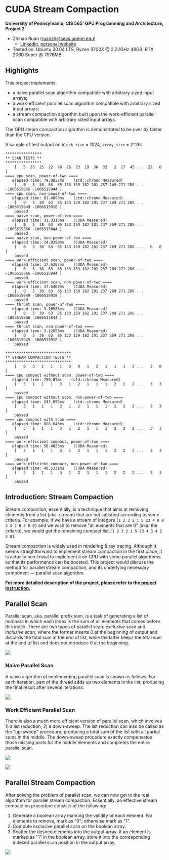 CUDA Stream Compaction
======================

**University of Pennsylvania, CIS 565: GPU Programming and Architecture, Project 2**

* Zhihao Ruan (ruanzh@seas.upenn.edu)
  * [LinkedIn](https://www.linkedin.com/in/zhihao-ruan-29b29a13a/), [personal website](https://zhihaoruan.xyz/)
* Tested on: Ubuntu 20.04 LTS, Ryzen 3700X @ 2.22GHz 48GB, RTX 2060 Super @ 7976MB

## Highlights
This project implements:
- a naive parallel scan algorithm compatible with arbitrary sized input arrays;
- a work-efficient parallel scan algorithm compatible with arbitrary sized input arrays;
- a stream compaction algorithm built upon the work-efficient parallel scan compatible with arbitrary sized input arrays.

The GPU steam compaction algorithm is demonstrated to be over 4x faster than the CPU version.

A sample of test output on `block_size` = 1024, `array_size` = 2^20:
```
****************
** SCAN TESTS **
****************
    [   5  33  25  22  48  26  23  19  36  32   2  17  45 ...  22   0 ]
==== cpu scan, power-of-two ====
   elapsed time: 79.9027ms    (std::chrono Measured)
    [   0   5  38  63  85 133 159 182 201 237 269 271 288 ... -1006515866 -1006515844 ]
==== cpu scan, non-power-of-two ====
   elapsed time: 81.4093ms    (std::chrono Measured)
    [   0   5  38  63  85 133 159 182 201 237 269 271 288 ... -1006515949 -1006515918 ]
    passed 
==== naive scan, power-of-two ====
   elapsed time: 31.3315ms    (CUDA Measured)
    [   0   5  38  63  85 133 159 182 201 237 269 271 288 ... -1006515866 -1006515844 ]
    passed 
==== naive scan, non-power-of-two ====
   elapsed time: 24.8398ms    (CUDA Measured)
    [   0   5  38  63  85 133 159 182 201 237 269 271 288 ...   0   0 ]
    passed 
==== work-efficient scan, power-of-two ====
   elapsed time: 37.6307ms    (CUDA Measured)
    [   0   5  38  63  85 133 159 182 201 237 269 271 288 ... -1006515866 -1006515844 ]
    passed 
==== work-efficient scan, non-power-of-two ====
   elapsed time: 37.6407ms    (CUDA Measured)
    [   0   5  38  63  85 133 159 182 201 237 269 271 288 ... -1006515949 -1006515918 ]
    passed 
==== thrust scan, power-of-two ====
   elapsed time: 3.16525ms    (CUDA Measured)
    [   0   5  38  63  85 133 159 182 201 237 269 271 288 ... -1006515866 -1006515844 ]
    passed 
==== thrust scan, non-power-of-two ====
   elapsed time: 3.12653ms    (CUDA Measured)
    [   0   5  38  63  85 133 159 182 201 237 269 271 288 ... -1006515949 -1006515918 ]
    passed 

*****************************
** STREAM COMPACTION TESTS **
*****************************
    [   0   3   1   1   1   3   0   1   2   1   1   1   2 ...   3   0 ]
==== cpu compact without scan, power-of-two ====
   elapsed time: 250.09ms    (std::chrono Measured)
    [   3   1   1   1   3   1   2   1   1   1   2   2   2 ...   3   3 ]
    passed 
==== cpu compact without scan, non-power-of-two ====
   elapsed time: 247.095ms    (std::chrono Measured)
    [   3   1   1   1   3   1   2   1   1   1   2   2   2 ...   2   3 ]
    passed 
==== cpu compact with scan ====
   elapsed time: 886.643ms    (std::chrono Measured)
    [   3   1   1   1   3   1   2   1   1   1   2   2   2 ...   3   3 ]
    passed 
==== work-efficient compact, power-of-two ====
   elapsed time: 58.4025ms    (CUDA Measured)
    [   3   1   1   1   3   1   2   1   1   1   2   2   2 ...   3   3 ]
    passed 
==== work-efficient compact, non-power-of-two ====
   elapsed time: 48.5331ms    (CUDA Measured)
    [   3   1   1   1   3   1   2   1   1   1   2   2   2 ...   2   3 ]
    passed 
```

## Introduction: Stream Compaction
Stream compaction, essentially, is a technique that aims at removing elements from a list (aka. stream) that are not satisfied according to some criteria. For example, if we have a stream of integers `[1 2 3 2 1 5 23 4 0 0 3 4 2 0 3 8 0]` and we wish to remove "all elements that are 0" (aka. the *criteria*), we would get the remaining compact list `[1 2 3 2 1 5 23 4 3 4 2 3 8]`.

Stream compaction is widely used in rendering & ray tracing. Although it seems straightforward to implement stream compaction in the first place, it is actually non-trivial to implement it on GPU with some parallel algorithms so that its performance can be boosted. This project would discuss the method for parallel stream compaction, and its underlying necessary component &mdash; parallel scan algorithm.

**For more detailed description of the project, please refer to the [project instruction.](INSTRUCTION.md)**

## Parallel Scan
Parallel scan, aka. parallel prefix sum, is a task of generating a list of numbers in which each index is the sum of all elements that comes before this index. There are two types of parallel scan: *exclusive* scan and *inclusive scan*, where the former inserts 0 at the beginning of output and discards the total sum at the end of list, while the latter keeps the total sum at the end of list and does not introduce 0 at the beginning.

![](img/scan_inclusive_exclusive.png)

### Naive Parallel Scan
A naive algorithm of implementing parallel scan is shown as follows. For each iteration, part of the thread adds up two elements in the list, producing the final result after several iterations.

![](img/naive_scan.png)

### Work Efficient Parallel Scan
There is also a much more efficient version of parallel scan, which involves 1) a list reduction, 2) a down-sweep. The list reduction can also be called as the "up-sweep" procedure, producing a total sum of the list with all partial sums in the middle. The down-sweep procedure exactly compensates those missing parts for the middle elements and completes the entire parallel scan.

![](img/upsweep.png)

![](img/downsweep.png)

## Parallel Stream Compaction
After solving the problem of parallel scan, we can now get to the real algorithm for parallel stream compaction. Essentially, an effective stream compaction procedure consists of the following:
1. Generate a boolean array marking the validity of each element. For elements to remove, mark as "0"; otherwise mark as "1".
2. Compute exclusive parallel scan on the boolean array.
3. Scatter the desired elements into the output array. If an element is marked as "1" in the boolean array, store it into the corresponding indexed parallel scan position in the output array.

![](img/stream_compaction.png)

